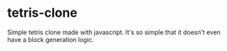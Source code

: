 # tetris-clone
Simple tetris clone made with javascript. It's so simple that it doesn't even have a block generation logic.

